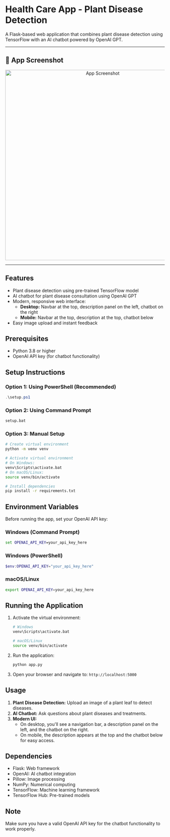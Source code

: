 # Health Care App - Plant Disease Detection

A Flask-based web application that combines plant disease detection using TensorFlow with an AI chatbot powered by OpenAI GPT.

---

## 🌟 App Screenshot

<!-- Replace the link below with your actual screenshot when available -->
<p align="center">
  <img src="app_screenshot_placeholder.png" alt="App Screenshot" width="600"/>
</p>

---

## Features

- Plant disease detection using pre-trained TensorFlow model
- AI chatbot for plant disease consultation using OpenAI GPT
- Modern, responsive web interface:
  - **Desktop:** Navbar at the top, description panel on the left, chatbot on the right
  - **Mobile:** Navbar at the top, description at the top, chatbot below
- Easy image upload and instant feedback

## Prerequisites

- Python 3.8 or higher
- OpenAI API key (for chatbot functionality)

## Setup Instructions

### Option 1: Using PowerShell (Recommended)
```powershell
.\setup.ps1
```

### Option 2: Using Command Prompt
```cmd
setup.bat
```

### Option 3: Manual Setup
```bash
# Create virtual environment
python -m venv venv

# Activate virtual environment
# On Windows:
venv\Scripts\activate.bat
# On macOS/Linux:
source venv/bin/activate

# Install dependencies
pip install -r requirements.txt
```

## Environment Variables

Before running the app, set your OpenAI API key:

### Windows (Command Prompt)
```cmd
set OPENAI_API_KEY=your_api_key_here
```

### Windows (PowerShell)
```powershell
$env:OPENAI_API_KEY="your_api_key_here"
```

### macOS/Linux
```bash
export OPENAI_API_KEY=your_api_key_here
```

## Running the Application

1. Activate the virtual environment:
   ```bash
   # Windows
   venv\Scripts\activate.bat

   # macOS/Linux
   source venv/bin/activate
   ```

2. Run the application:
   ```bash
   python app.py
   ```

3. Open your browser and navigate to: `http://localhost:5000`

## Usage

1. **Plant Disease Detection:** Upload an image of a plant leaf to detect diseases.
2. **AI Chatbot:** Ask questions about plant diseases and treatments.
3. **Modern UI:** 
   - On desktop, you'll see a navigation bar, a description panel on the left, and the chatbot on the right.
   - On mobile, the description appears at the top and the chatbot below for easy access.

## Dependencies

- Flask: Web framework
- OpenAI: AI chatbot integration
- Pillow: Image processing
- NumPy: Numerical computing
- TensorFlow: Machine learning framework
- TensorFlow Hub: Pre-trained models

## Note

Make sure you have a valid OpenAI API key for the chatbot functionality to work properly. 